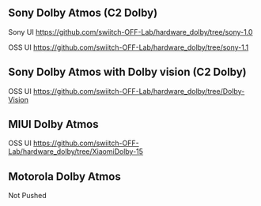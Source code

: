 ## Sony Dolby Atmos (C2 Dolby)

Sony UI https://github.com/swiitch-OFF-Lab/hardware_dolby/tree/sony-1.0

OSS UI  https://github.com/swiitch-OFF-Lab/hardware_dolby/tree/sony-1.1

## Sony Dolby Atmos with Dolby vision (C2 Dolby)

OSS UI https://github.com/swiitch-OFF-Lab/hardware_dolby/tree/Dolby-Vision

## MIUI Dolby Atmos

OSS UI https://github.com/swiitch-OFF-Lab/hardware_dolby/tree/XiaomiDolby-15

## Motorola Dolby Atmos

Not Pushed
